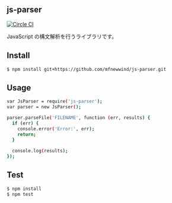 js-parser
---------

[![Circle CI](https://circleci.com/gh/mfnewwind/js-parser/tree/master.svg?style=svg)](https://circleci.com/gh/mfnewwind/js-parser/tree/master)

JavaScript の構文解析を行うライブラリです。

## Install

```sh
$ npm install git+https://github.com/mfnewwind/js-parser.git
```

## Usage

```sh
var JsParser = require('js-parser');
var parser = new JsParser();

parser.parseFile('FILENAME', function (err, results) {
  if (err) {
    console.error('Error:', err);
    return;
  }
  
  console.log(results);
});
```

## Test

```sh
$ npm install
$ npm test
```
